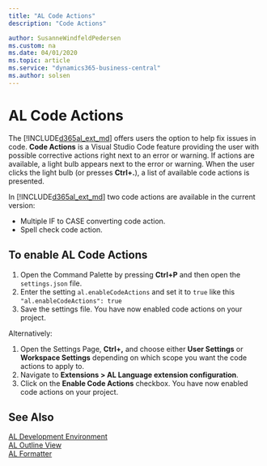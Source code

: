 ```yaml
---
title: "AL Code Actions"
description: "Code Actions"

author: SusanneWindfeldPedersen
ms.custom: na
ms.date: 04/01/2020
ms.topic: article
ms.service: "dynamics365-business-central"
ms.author: solsen
---
```


# AL Code Actions

The [!INCLUDE[d365al_ext_md](../includes/d365al_ext_md.md)] offers users the option to help fix issues in code. **Code Actions** is a Visual Studio Code feature providing the user with possible corrective actions right next to an error or warning. If actions are available, a light bulb appears next to the error or warning. When the user clicks the light bulb (or presses **Ctrl+.**), a list of available code actions is presented. 

In [!INCLUDE[d365al_ext_md](../includes/d365al_ext_md.md)] two code actions are available in the current version:

- Multiple IF to CASE converting code action.
- Spell check code action.

## To enable AL Code Actions

1. Open the Command Palette by pressing **Ctrl+P** and then open the `settings.json` file.  
2. Enter the setting `al.enableCodeActions` and set it to `true` like this `"al.enableCodeActions": true`
3. Save the settings file. You have now enabled code actions on your project.

Alternatively:

1. Open the Settings Page, **Ctrl+,** and choose either **User Settings** or **Workspace Settings** depending on which scope you want the code actions to apply to.
2. Navigate to **Extensions > AL Language extension configuration**.
3. Click on the **Enable Code Actions** checkbox. You have now enabled code actions on your project.

## See Also
[AL Development Environment](devenv-reference-overview.md)  
[AL Outline View](devenv-al-outline-view.md)  
[AL Formatter](devenv-al-formatter.md)  

